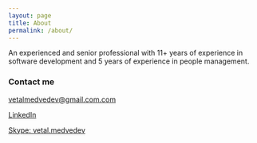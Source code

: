 ```yaml
---
layout: page
title: About
permalink: /about/
---
```


An experienced and senior professional with 11+ years of experience in software development and 5 years of experience in people management.

### Contact me

[vetalmedvedev@gmail.com.com](mailto:vetalmedvedev@gmail.com)

[LinkedIn](https://www.linkedin.com/in/vmedvedev/)

[Skype: vetal.medvedev](skype:vetal.medvedev)
